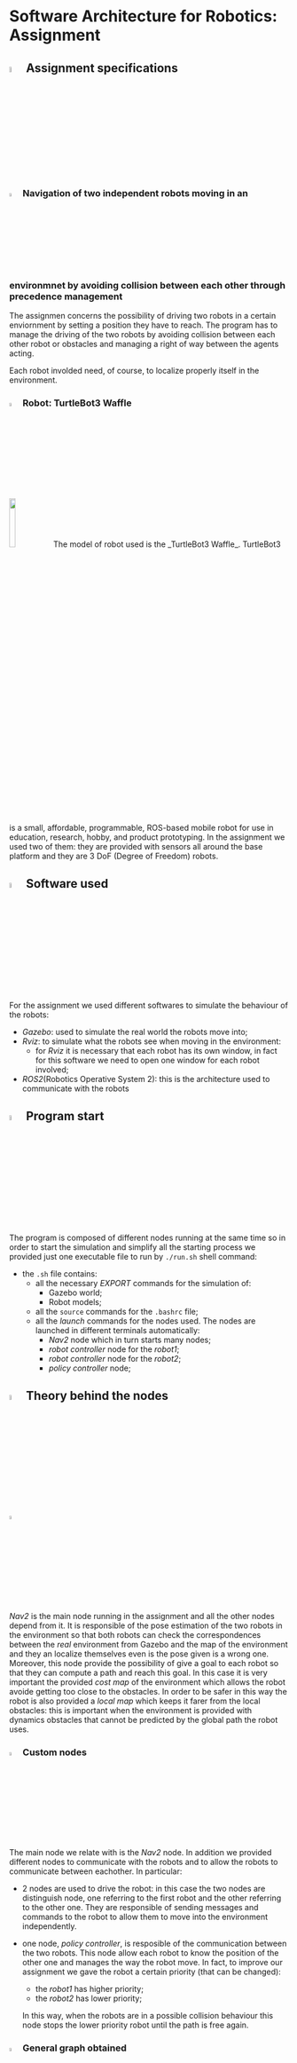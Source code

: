 # Software Architecture for Robotics: Assignment

## <img src="https://user-images.githubusercontent.com/62358773/177956928-fc3638f9-abf1-4cd8-8437-4733088c0c08.png" width="5%" height="5%"> Assignment specifications

### <img src="https://user-images.githubusercontent.com/62358773/174429243-6f4be968-e447-4a71-a49f-c4563931c7e5.png" width="4%" height="4%"> Navigation of two independent robots moving in an environmnet by avoiding collision between each other through precedence management

The assignmen concerns the possibility of driving two robots in a certain enviornment by setting a position they have to reach. The program has to manage the driving of the two robots by avoiding collision between each other robot or obstacles and managing a right of way between the agents acting.

Each robot involded need, of course, to localize properly itself in the environment.

### <img src="https://user-images.githubusercontent.com/62358773/174429200-def1a393-e34d-494f-978f-9591aa7d9e97.png" width="4%" height="4%"> Robot: TurtleBot3 Waffle

<img src="https://user-images.githubusercontent.com/62358773/174429109-3092766c-5d64-4d7b-8aae-002553882374.png" width="15%" height="15%">
The model of robot used is the _TurtleBot3 Waffle_. TurtleBot3 is a small, affordable, programmable, ROS-based mobile robot for use in education, research, hobby, and product prototyping.
In the assignment we used two of them: they are provided with sensors all around the base platform and they are 3 DoF (Degree of Freedom) robots.

## <img src="https://user-images.githubusercontent.com/62358773/177950955-29f674e4-edee-4e5a-a7bc-fd5b10494816.png" width="5%" height="5%"> Software used
For the assignment we used different softwares to simulate the behaviour of the robots:
* _Gazebo_: used to simulate the real world the robots move into;
* _Rviz_: to simulate what the robots see when moving in the environment:
  * for _Rviz_ it is necessary that each robot has its own window, in fact for this software we need to open one window for each robot involved;
* _ROS2_(Robotics Operative System 2): this is the architecture used to communicate with the robots

## <img src="https://user-images.githubusercontent.com/62358773/175919787-96dfd662-af73-4ab6-a6ad-e7049ff1336e.png" width="5%" height="5%"> Program start
The program is composed of different nodes running at the same time so in order to start the simulation and simplify all the starting process we provided just one executable file to run by `./run.sh` shell command:
* the `.sh` file contains:
  * all the necessary _EXPORT_ commands for the simulation of:
    * Gazebo world;
    * Robot models;
  * all the `source` commands for the `.bashrc` file;
  * all the _launch_ commands for the nodes used. The nodes are launched in different terminals automatically:
    * _Nav2_ node which in turn starts many nodes;
    * _robot controller_ node for the _robot1_;
    * _robot controller_ node for the _robot2_;
    * _policy controller_ node;

## <img src="https://user-images.githubusercontent.com/62358773/177952062-a1a97fb2-a7fa-449e-90d3-bf1fae4da02f.png" width="5%" height="5%"> Theory behind the nodes

### <img src="https://user-images.githubusercontent.com/62358773/174600732-bb04a560-dffe-49b4-b2fd-2dd669c96ac5.png" width="4%" height="4%">

_Nav2_ is the main node running in the assignment and all the other nodes depend from it. It is responsible of the pose estimation of the two robots in the environment so that both robots can check the correspondences between the _real_ environment from Gazebo and the map of the environment and they an localize themselves even is the pose given is a wrong one.
Moreover, this node provide the possibility of give a goal to each robot so that they can compute a path and reach this goal.
In this case it is very important the provided _cost map_ of the environment which allows the robot avoide getting too close to the obstacles. In order to be safer in this way the robot is also provided a _local map_ which keeps it farer from the local obstacles: this is important when the environment is provided with dynamics obstacles that cannot be predicted by the global path the robot uses.

### <img src="https://user-images.githubusercontent.com/62358773/177954650-6e82424f-baa2-449a-877c-dd31886a8944.png" width="4%" height="4%"> Custom nodes

The main node we relate with is the _Nav2_ node. In addition we provided different nodes to communicate with the robots and to allow the robots to communicate between eachother. In particular:
* 2 nodes are used to drive the robot: in this case the two nodes are distinguish node, one referring to the first robot and the other referring to the other one. They are responsible of sending messages and commands to the robot to allow them to move into the environment independently.
* one node, _policy controller_, is resposible of the communication between the two robots. This node allow each robot to know the position of the other one and manages the way the robot move. 
In fact, to improve our assignment we gave the robot a certain priority (that can be changed):
  * the _robot1_ has higher priority;
  * the _robot2_ has lower priority;
  
  In this way, when the robots are in a possible collision behaviour this node stops the lower priority robot until the path is free again.

### <img src="https://user-images.githubusercontent.com/62358773/177957979-a9681dd1-55bf-4985-99c0-ead2c7289b1b.png" width="4%" height="4%"> General graph obtained
